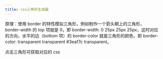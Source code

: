 ```yaml
---
title: css三角形生成器
---
```


原理：使用 border 的特性模拟三角形，例如制作一个箭头朝上的三角形，border-width 的 top 项就是 0，即 border-width: 0 25px 25px 25px，这时对应的方向，水平的边（bottom 项）的 border-color 就是三角形的颜色，即 border-color: transparent transparent #3eaf7c transparent。

点击三角形可获取对应的 css
<ClientOnly>
<tool-triangle-creator></tool-triangle-creator>
</ClientOnly>
